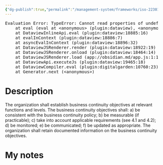 ```yaml
---
{"dg-publish":true,"permalink":"/management-system/frameworks/iso-22301-2019/iso-22301-2019-6-2-1/","tags":["requirement"],"noteIcon":"1"}
---
```



<pre class="dataview dataview-error">Evaluation Error: TypeError: Cannot read properties of undefined (reading 'file')
    at eval (eval at &lt;anonymous&gt; (plugin:dataview), &lt;anonymous&gt;:3:24)
    at DataviewInlineApi.eval (plugin:dataview:18885:16)
    at evalInContext (plugin:dataview:18886:7)
    at asyncEvalInContext (plugin:dataview:18896:32)
    at DataviewJSRenderer.render (plugin:dataview:18922:19)
    at DataviewJSRenderer.onload (plugin:dataview:18464:14)
    at DataviewJSRenderer.load (app://obsidian.md/app.js:1:1214378)
    at DataviewApi.executeJs (plugin:dataview:19465:18)
    at DataviewCompiler.eval (plugin:digitalgarden:10760:23)
    at Generator.next (&lt;anonymous&gt;)</pre>

# Description

The organization shall establish business continuity objectives at relevant functions and levels. The business continuity objectives shall: a) be consistent with the business continuity policy; b) be measurable (if practicable); c) take into account applicable requirements (see 4.1 and 4.2); d) be monitored; e) be communicated; f) be updated as appropriate. The organization shall retain documented information on the business continuity objectives. 

# My notes
